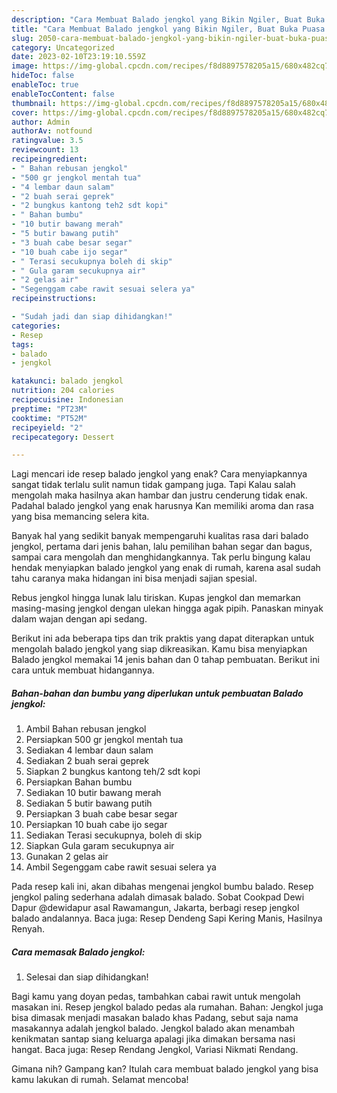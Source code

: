 ```yaml
---
description: "Cara Membuat Balado jengkol yang Bikin Ngiler, Buat Buka Puasa Enak Banget"
title: "Cara Membuat Balado jengkol yang Bikin Ngiler, Buat Buka Puasa Enak Banget"
slug: 2050-cara-membuat-balado-jengkol-yang-bikin-ngiler-buat-buka-puasa-enak-banget
category: Uncategorized
date: 2023-02-10T23:19:10.559Z
image: https://img-global.cpcdn.com/recipes/f8d8897578205a15/680x482cq70/balado-jengkol-foto-resep-utama.jpg
hideToc: false
enableToc: true
enableTocContent: false
thumbnail: https://img-global.cpcdn.com/recipes/f8d8897578205a15/680x482cq70/balado-jengkol-foto-resep-utama.jpg
cover: https://img-global.cpcdn.com/recipes/f8d8897578205a15/680x482cq70/balado-jengkol-foto-resep-utama.jpg
author: Admin
authorAv: notfound
ratingvalue: 3.5
reviewcount: 13
recipeingredient:
- " Bahan rebusan jengkol"
- "500 gr jengkol mentah tua"
- "4 lembar daun salam"
- "2 buah serai geprek"
- "2 bungkus kantong teh2 sdt kopi"
- " Bahan bumbu"
- "10 butir bawang merah"
- "5 butir bawang putih"
- "3 buah cabe besar segar"
- "10 buah cabe ijo segar"
- " Terasi secukupnya boleh di skip"
- " Gula garam secukupnya air"
- "2 gelas air"
- "Segenggam cabe rawit sesuai selera ya"
recipeinstructions:

- "Sudah jadi dan siap dihidangkan!"
categories:
- Resep
tags:
- balado
- jengkol

katakunci: balado jengkol 
nutrition: 204 calories
recipecuisine: Indonesian
preptime: "PT23M"
cooktime: "PT52M"
recipeyield: "2"
recipecategory: Dessert

---
```



Lagi mencari ide resep balado jengkol yang enak? Cara menyiapkannya sangat tidak terlalu sulit namun tidak gampang juga. Tapi Kalau salah mengolah maka hasilnya akan hambar dan justru cenderung tidak enak. Padahal balado jengkol yang enak harusnya Kan memiliki aroma dan rasa yang bisa memancing selera kita.


Banyak hal yang sedikit banyak mempengaruhi kualitas rasa dari balado jengkol, pertama dari jenis bahan, lalu pemilihan bahan segar dan bagus, sampai cara mengolah dan menghidangkannya. Tak perlu bingung kalau hendak menyiapkan balado jengkol yang enak di rumah, karena asal sudah tahu caranya maka hidangan ini bisa menjadi sajian spesial.

Rebus jengkol hingga lunak lalu tiriskan. Kupas jengkol dan memarkan masing-masing jengkol dengan ulekan hingga agak pipih. Panaskan minyak dalam wajan dengan api sedang.


Berikut ini ada beberapa tips dan trik praktis yang dapat diterapkan untuk mengolah balado jengkol yang siap dikreasikan. Kamu bisa menyiapkan Balado jengkol memakai 14 jenis bahan dan 0 tahap pembuatan. Berikut ini cara untuk membuat hidangannya.

<!--inarticleads1-->

##### Bahan-bahan dan bumbu yang diperlukan untuk pembuatan Balado jengkol:

1. Ambil  Bahan rebusan jengkol
1. Persiapkan 500 gr jengkol mentah tua
1. Sediakan 4 lembar daun salam
1. Sediakan 2 buah serai geprek
1. Siapkan 2 bungkus kantong teh/2 sdt kopi
1. Persiapkan  Bahan bumbu
1. Sediakan 10 butir bawang merah
1. Sediakan 5 butir bawang putih
1. Persiapkan 3 buah cabe besar segar
1. Persiapkan 10 buah cabe ijo segar
1. Sediakan  Terasi secukupnya, boleh di skip
1. Siapkan  Gula garam secukupnya air
1. Gunakan 2 gelas air
1. Ambil Segenggam cabe rawit sesuai selera ya


Pada resep kali ini, akan dibahas mengenai jengkol bumbu balado. Resep jengkol paling sederhana adalah dimasak balado. Sobat Cookpad Dewi Dapur @dewidapur asal Rawamangun, Jakarta, berbagi resep jengkol balado andalannya. Baca juga: Resep Dendeng Sapi Kering Manis, Hasilnya Renyah. 

<!--inarticleads2-->

##### Cara memasak Balado jengkol:


1. Selesai dan siap dihidangkan!

Bagi kamu yang doyan pedas, tambahkan cabai rawit untuk mengolah masakan ini. Resep jengkol balado pedas ala rumahan. Bahan: Jengkol juga bisa dimasak menjadi masakan balado khas Padang, sebut saja nama masakannya adalah jengkol balado. Jengkol balado akan menambah kenikmatan santap siang keluarga apalagi jika dimakan bersama nasi hangat. Baca juga: Resep Rendang Jengkol, Variasi Nikmati Rendang. 

Gimana nih? Gampang kan? Itulah cara membuat balado jengkol yang bisa kamu lakukan di rumah. Selamat mencoba!
